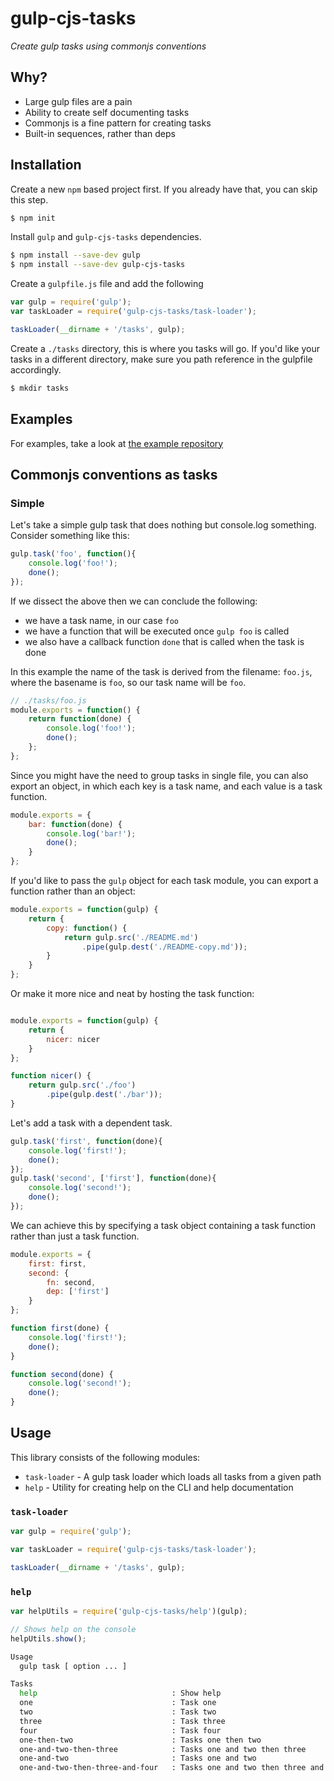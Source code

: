 # gulp-cjs-tasks

*Create gulp tasks using commonjs conventions*

## Why?

- Large gulp files are a pain
- Ability to create self documenting tasks
- Commonjs is a fine pattern for creating tasks
- Built-in sequences, rather than deps

## Installation

Create a new `npm` based project first. If you already have that, you can skip this step.

```bash
$ npm init
```

Install `gulp` and `gulp-cjs-tasks` dependencies.

```bash
$ npm install --save-dev gulp
$ npm install --save-dev gulp-cjs-tasks
```

Create a `gulpfile.js` file and add the following

```js
var gulp = require('gulp');
var taskLoader = require('gulp-cjs-tasks/task-loader');

taskLoader(__dirname + '/tasks', gulp);
```

Create a `./tasks` directory, this is where you tasks will go. If you'd like your tasks
in a different directory, make sure you path reference in the gulpfile accordingly.

```bash
$ mkdir tasks
```

## Examples
For examples, take a look at [the example repository](https://github.com/sytac/gulp-csj-tasks-example)

## Commonjs conventions as tasks

### Simple

Let's take a simple gulp task that does nothing but console.log something. Consider
something like this:

```js
gulp.task('foo', function(){
    console.log('foo!');
    done();
});
```

If we dissect the above then we can conclude the following:

- we have a task name, in our case `foo`
- we have a function that will be executed once `gulp foo` is called
- we also have a callback function `done` that is called when the task is done


In this example the name of the task is derived from the filename: `foo.js`, where
the basename is `foo`, so our task name will be `foo`.

```js
// ./tasks/foo.js
module.exports = function() {
	return function(done) {
		console.log('foo!');
		done();
	};
};

```

Since you might have the need to group tasks in single file, you can also export
an object, in which each key is a task name, and each value is a task function.


```js
module.exports = {
    bar: function(done) {
        console.log('bar!');
        done();
    }
};

```

If you'd like to pass the `gulp` object for each task module, you can export a function
rather than an object:

```js
module.exports = function(gulp) {
    return {
        copy: function() {
            return gulp.src('./README.md')
                .pipe(gulp.dest('./README-copy.md'));
        }
    }
};


```

Or make it more nice and neat by hosting the task function:

```js

module.exports = function(gulp) {
    return {
        nicer: nicer
    }
};

function nicer() {
    return gulp.src('./foo')
        .pipe(gulp.dest('./bar'));
}

```

Let's add a task with a dependent task.

```js
gulp.task('first', function(done){
    console.log('first!');
    done();
});
gulp.task('second', ['first'], function(done){
    console.log('second!');
    done();
});

```

We can achieve this by specifying a task object containing a task function rather
than just a task function.

```js
module.exports = {
	first: first,
	second: {
		fn: second,
		dep: ['first']
	}
};

function first(done) {
	console.log('first!');
	done();
}

function second(done) {
	console.log('second!');
	done();
}

```

## Usage

This library consists of the following modules:

- `task-loader` - A gulp task loader which loads all tasks from a given path
- `help` - Utility for creating help on the CLI and help documentation

### `task-loader`

```js
var gulp = require('gulp');

var taskLoader = require('gulp-cjs-tasks/task-loader');

taskLoader(__dirname + '/tasks', gulp);
```

### `help`

```js
var helpUtils = require('gulp-cjs-tasks/help')(gulp);

// Shows help on the console
helpUtils.show();
```

```bash
Usage
  gulp task [ option ... ]

Tasks
  help                              : Show help
  one                               : Task one
  two                               : Task two
  three                             : Task three
  four                              : Task four
  one-then-two                      : Tasks one then two
  one-and-two-then-three            : Tasks one and two then three
  one-and-two                       : Tasks one and two
  one-and-two-then-three-and-four   : Tasks one and two then three and four
```
